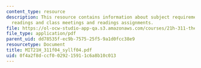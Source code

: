 ```yaml
---
content_type: resource
description: This resource contains information about subject requirements, required
  readings and class meetings and readings assignments.
file: https://ol-ocw-studio-app-qa.s3.amazonaws.com/courses/21h-311-the-renaissance-1300-1600-fall-2004/0f4a2f8dccf0029215911c6a8b10c013_MIT21H_311f04_syllf04.pdf
file_type: application/pdf
parent_uid: dd78535f-ec9b-7575-25f5-9a1d0fcc38e9
resourcetype: Document
title: MIT21H_311f04_syllf04.pdf
uid: 0f4a2f8d-ccf0-0292-1591-1c6a8b10c013
---
```

